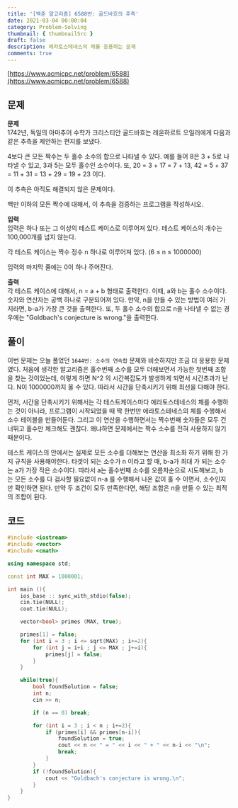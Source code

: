 ```yaml
---
title: '[백준 알고리즘] 6588번: 골드바흐의 추측'
date: 2021-03-04 00:00:04
category: Problem-Solving
thumbnail: { thumbnailSrc }
draft: false
description: 에라토스테네스의 체를 응용하는 문제
comments: true
---
```


[https://www.acmicpc.net/problem/6588](https://www.acmicpc.net/problem/6588)

## 문제

**문제**<br>
1742년, 독일의 아마추어 수학가 크리스티안 골드바흐는 레온하르트 오일러에게 다음과 같은 추측을 제안하는 편지를 보냈다.

4보다 큰 모든 짝수는 두 홀수 소수의 합으로 나타낼 수 있다.
예를 들어 8은 3 + 5로 나타낼 수 있고, 3과 5는 모두 홀수인 소수이다. 또, 20 = 3 + 17 = 7 + 13, 42 = 5 + 37 = 11 + 31 = 13 + 29 = 19 + 23 이다.

이 추측은 아직도 해결되지 않은 문제이다.

백만 이하의 모든 짝수에 대해서, 이 추측을 검증하는 프로그램을 작성하시오.

**입력**<br>
입력은 하나 또는 그 이상의 테스트 케이스로 이루어져 있다. 테스트 케이스의 개수는 100,000개를 넘지 않는다.

각 테스트 케이스는 짝수 정수 n 하나로 이루어져 있다. (6 ≤ n ≤ 1000000)

입력의 마지막 줄에는 0이 하나 주어진다.

**출력**<br>
각 테스트 케이스에 대해서, n = a + b 형태로 출력한다. 이때, a와 b는 홀수 소수이다. 숫자와 연산자는 공백 하나로 구분되어져 있다. 만약, n을 만들 수 있는 방법이 여러 가지라면, b-a가 가장 큰 것을 출력한다. 또, 두 홀수 소수의 합으로 n을 나타낼 수 없는 경우에는 "Goldbach's conjecture is wrong."을 출력한다.

## 풀이

이번 문제는 오늘 풀었던 `1644번: 소수의 연속합` 문제와 비슷하지만 조금 더 응용한 문제였다. 처음에 생각한 알고리즘은 홀수번째 소수를 모두 더해보면서 가능한 첫번째 조합을 찾는 것이었는데, 이렇게 하면 N^2 의 시간복잡도가 발생하게 되면서 시간초과가 난다. N이 1000000까지 올 수 있다. 따라서 시간을 단축시키기 위해 최선을 다해야 한다.

먼저, 시간을 단축시키기 위해서는 각 테스트케이스마다 에라토스테네스의 체를 수행하는 것이 아니라, 프로그램이 시작되었을 때 딱 한번만 에라토스테네스의 체를 수행해서 소수 테이블을 만들어둔다. 그리고 이 연산을 수행하면서는 짝수번째 숫자들은 모두 건너뛰고 홀수만 체크해도 괜찮다. 왜냐하면 문제에서는 짝수 소수를 전혀 사용하지 않기 때문이다.

테스트 케이스의 안에서는 실제로 모든 소수를 더해보는 연산을 최소화 하기 위해 한 가지 규칙을 사용해야한다. 타겟이 되는 소수가 n 이라고 할 때, b-a가 최대 가 되는 소수는 a가 가장 작은 소수이다. 따라서 a는 홀수번째 소수를 오름차순으로 시도해보고, b 는 모든 소수를 다 검사할 필요없이 n-a 를 수행해서 나온 값이 홀 수 이면서, 소수인지만 확인하면 된다. 만약 두 조건이 모두 만족한다면, 해당 조합은 n을 만들 수 있는 최적의 조합이 된다.

## 코드

```cpp
#include <iostream>
#include <vector>
#include <cmath>

using namespace std;

const int MAX = 1000001;

int main (){
    ios_base :: sync_with_stdio(false);
    cin.tie(NULL);
    cout.tie(NULL);

    vector<bool> primes (MAX, true);

    primes[1] = false;
    for (int i = 3 ; i <= sqrt(MAX) ; i+=2){
        for (int j = i+i ; j <= MAX ; j+=i){
            primes[j] = false;
        }
    }

    while(true){
        bool foundSolution = false;
        int n;
        cin >> n;

        if (n == 0) break;

        for (int i = 3 ; i < n ; i+=2){
            if (primes[i] && primes[n-i]){
                foundSolution = true;
                cout << n << " = " << i << " + " << n-i << "\n";
                break;
            }
        }
        if (!foundSolution){
            cout << "Goldbach's conjecture is wrong.\n";
        }
    }
}


```
